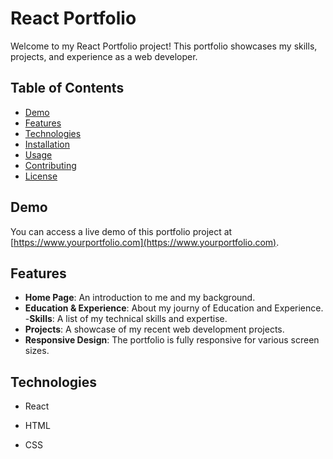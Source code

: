 # React Portfolio

Welcome to my React Portfolio project! This portfolio showcases my skills, projects, and experience as a web developer.

## Table of Contents

- [Demo](#demo)
- [Features](#features)
- [Technologies](#technologies)
- [Installation](#installation)
- [Usage](#usage)
- [Contributing](#contributing)
- [License](#license)

## Demo

You can access a live demo of this portfolio project at [https://www.yourportfolio.com](https://www.yourportfolio.com).

## Features

- **Home Page**: An introduction to me and my background.
- **Education & Experience**: About my journy of Education and Experience.
-**Skills**: A list of my technical skills and expertise.
- **Projects**: A showcase of my recent web development projects.
- **Responsive Design**: The portfolio is fully responsive for various screen sizes.

## Technologies

- React

- HTML
- CSS


